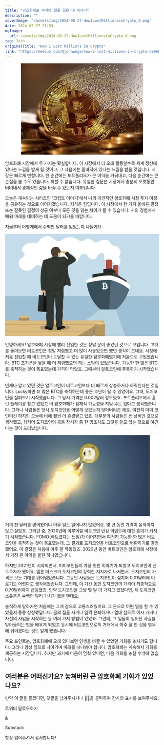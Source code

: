 ```yaml
---
title: "암호화폐로 수백만 원을 잃은 내 이야기"
description: ""
coverImage: "/assets/img/2024-05-27-HowILostMillionsinCrypto_0.png"
date: 2024-05-27 21:53
ogImage: 
  url: /assets/img/2024-05-27-HowILostMillionsinCrypto_0.png
tag: Tech
originalTitle: "How I Lost Millions in Crypto"
link: "https://medium.com/@johnwege/how-i-lost-millions-in-crypto-c09e85ef3500"
---
```



![How I Lost Millions in Crypto](/assets/img/2024-05-27-HowILostMillionsinCrypto_0.png)

암호화폐 시장에서 두 가지는 확실합니다. 이 시장에서 더 오래 활동할수록 세계 정상에 있다는 느낌을 받게 될 것이고, 그 다음에는 밑바닥에 있다는 느낌을 받을 것입니다. 시장은 빠르게 변합니다. 한 순간에는 포트폴리오가 큰 이익을 거둬내고, 다음 순간에는 큰 손실을 볼 수도 있습니다. 피할 수 없습니다. 유일한 질문은 시장에서 충분히 오랫동안 버텨내서 경제적인 삶을 바꿀 수 있는지 여부입니다.

오늘은 계속되는 시리즈인 '크립토 이야기'에서 나의 개인적인 암호화폐 시장 투자 여정을 공유하는 것으로 이어지겠습니다. 지식은 힘입니다. 이 시장에서 한 가지 올바른 결정 또는 잘못된 결정이 성공 여부나 모든 것을 잃는 차이가 될 수 있습니다. 저의 경험에서 배워 미래를 대비하는 데 도움이 되기를 바랍니다.

지금부터 어떻게해서 수백만 달러를 잃었는지 나눌게요.

<div class="content-ad"></div>

![2024-05-27-HowILostMillionsinCrypto_1.png](/assets/img/2024-05-27-HowILostMillionsinCrypto_1.png)

안녕하세요! 암호화폐 시장에 빨리 진입한 것은 정말 운이 좋았던 것으로 보입니다. 고개를 돌아보면 비트코인은 정말 저렴했고 더 많이 사놓았으면 했던 생각이 드네요. 시장에 처음 진입할 때 비트코인이 도달할 수 있는 유일한 암호화폐였기에 처음으로 구입했습니다. BTC 포지션을 쌓을 때 더 저렴했으면 하는 소망이 있었습니다. 가능한 한 많은 BTC를 축적하는 것이 목표였는데 가격이 막았죠. 그때부터 알트코인에 주목하기 시작했습니다.

언제나 알고 있던 것은 알트코인이 비트코인보다 더 빠르게 상승하거나 하락한다는 것입니다. Lucky하면 더 많은 BTC를 축적하는데 좋은 수단이 될 수 있었어요. 그때, 도지코인을 살펴보기 시작했습니다. 그 당시 가격은 0.002달러 정도였죠. 포트폴리오에서 홈런 플레이를 찾고 있었고 이 암호화폐가 잠재적 가능성을 지닐 수도 있다고 생각했습니다. 그러나 사람들은 당시 도지코인을 어떻게 보았는지 잊어버리곤 해요. 여전히 미미 코인이긴 하지만 오늘에 비해 훨씬 더 존경받고 있죠. 대부분의 사람들은 돈 낭비인 것으로 생각했고, 심지어 도지코인의 공동 창시자 중 한 명조차도 그것을 쓸모 없는 것으로 여긴다는 것이 드러났습니다.

![2024-05-27-HowILostMillionsinCrypto_2.png](/assets/img/2024-05-27-HowILostMillionsinCrypto_2.png)

<div class="content-ad"></div>

거의 천 달러를 넣어봤더니 아무 일도 일어나지 않았어요. 몇 년 동안 가격이 움직이지 않고 살았죠. 그러던 중, 2020년에 이루어질 비트코인 반감 이벤트에 대한 흥미가 커지기 시작했습니다. FOMO(빠트렸다는 느낌)가 이어지면서 여전히 가능한 한 많은 비트코인을 축적하는 것이 목표였는데, 그 결과로 도지코인을 비트코인으로 변환하기로 결정했어요. 이 결정은 처음에 아주 잘 작동했죠. 2020년 동안 비트코인은 암호화폐 시장에서 가장 큰 이익을 올린 하나였습니다.

하지만 2021년이 시작되면서, 미미코인들이 가장 핫한 이야기가 되었고 도지코인이 선두주자가 됐어요. 엘론 머스크가 도지코인의 강력한 지지자로 나서면서, 도지코인의 가격은 모든 기대를 뛰어넘었습니다. 그동안 사람들은 도지코인이 심지어 0.01달러에 이르기도 어렵다고 생각해왔습니다. 그런데, 이 기간 동안 도지코인의 가격이 최종적으로 0.70달러까지 급등했죠. 만약 도지코인을 그냥 몇 달 더 가지고 있었다면, 제 도지코인 소유분은 수백만 달러 가치가 됐을 텐데요.

솔직하게 말하자면 처음에는 그게 참으로 고통스러웠어요. 그 돈으로 어떤 일을 할 수 있었을지 종종 상상했답니다. 꿈의 집을 사거나 일찍 은퇴하거나 열대 섬으로 이사 가거나 자신의 사업을 시작하는 등 여러 가지 방법이 있었죠. 그런데, 그 일들이 일어난 사실을 받아들이는 법을 배우게 되었고 동시에 비트코인으로의 거래에서 아주 잘 한 것을 염두에 둬야겠다는 것도 알게 됐습니다.

<div class="content-ad"></div>

주요 포인트는, 암호화폐에 오래 있다보면 인생을 바꿀 수 있었던 기회를 놓치기도 합니다. 그러나 항상 앞으로 나아가며 미래를 내다봐야 합니다. 암호화폐는 계속해서 기회를 제공하는 시장입니다. 하지만 과거에 마음이 멈춰 있다면, 다음 기회를 놓칠 수밖에 없습니다.

## 여러분은 어떠신가요? 놓쳐버린 큰 암호화폐 기회가 있었나요?

만약 이 글을 즐겼다면, 댓글을 남겨주시거나 👏🏻을 클릭하여 감사의 표시를 보여주세요.

트위터 팔로우하기

<div class="content-ad"></div>

&

Substack

항상 읽어주셔서 감사합니다!